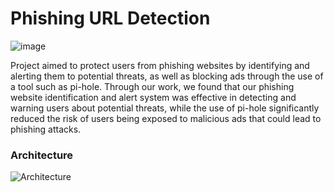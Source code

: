 # Phishing URL Detection 

![image](https://github.com/nullblocks/phishing-url-detection/assets/110848103/9737bbd1-1828-48e0-96a1-70b640b183eb)

Project aimed to protect users from phishing websites by identifying and alerting them to potential threats, as well as blocking ads through the use of a tool such as pi-hole. Through our work, we found that our phishing website identification and alert system was effective in detecting and warning users about potential threats, while the use of pi-hole significantly reduced the risk of users being exposed to malicious ads that could lead to phishing attacks.

### Architecture
![Architecture](https://github.com/nullblocks/phishing-url-detection/assets/110848103/954e9986-952f-4207-aae1-efe728b0ae79)
